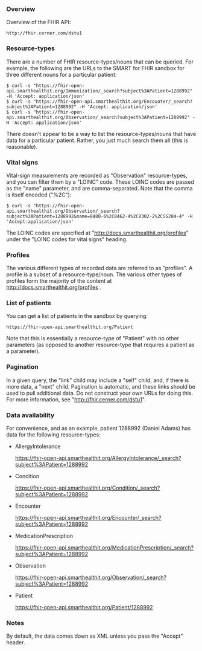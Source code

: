 ### Overview 

Overview of the FHIR API:

    http://fhir.cerner.com/dstu1


### Resource-types

There are a number of FHIR resource-types/nouns that can be queried. For example, the following are the URLs to the SMART for FHIR sandbox for three different nouns for a particular patient:

```
$ curl -s "https://fhir-open-api.smarthealthit.org/Immunization/_search?subject%3APatient=1288992" -H 'Accept: application/json'
$ curl -s "https://fhir-open-api.smarthealthit.org/Encounter/_search?subject%3APatient=1288992" -H 'Accept: application/json'
$ curl -s "https://fhir-open-api.smarthealthit.org/Observation/_search?subject%3APatient=1288992" -H 'Accept: application/json'
```

There doesn't appear to be a way to list the resource-types/nouns that have data for a particular patient. Rather, you just much search them all (this is reasonable).


### Vital signs

Vital-sign measurements are recorded as "Observation" resource-types, and you can filter them by a "LOINC" code. These LOINC codes are passed as the "name" parameter, and are comma-separated. Note that the comma is itself encoded ("%2C"):

```
$ curl -s "https://fhir-open-api.smarthealthit.org/Observation/_search?subject%3APatient=1288992&name=8480-6%2C8462-4%2C8302-2%2C55284-4" -H 'Accept:application/json'
```

The LOINC codes are specified at "http://docs.smarthealthit.org/profiles" under the "LOINC codes for vital signs" heading.


### Profiles

The various different types of recorded data are referred to as "profiles". A profile is a subset of a resource-type/noun. The various other types of profiles form the majority of the content at http://docs.smarthealthit.org/profiles .


### List of patients

You can get a list of patients in the sandbox by querying:

    https://fhir-open-api.smarthealthit.org/Patient

Note that this is essentially a resource-type of "Patient" with no other parameters (as opposed to another resource-type that requires a patient as a parameter).


### Pagination

In a given query, the "link" child may include a "self" child, and, if there is more data, a "next" child. Pagination is automatic, and these links should be used to pull additional data. Do not construct your own URLs for doing this. For more information, see "http://fhir.cerner.com/dstu1".


### Data availability

For convenience, and as an example, patient 1288992 (Daniel Adams) has data for the following resource-types:

- AllergyIntolerance

  https://fhir-open-api.smarthealthit.org/AllergyIntolerance/_search?subject%3APatient=1288992

- Condition

  https://fhir-open-api.smarthealthit.org/Condition/_search?subject%3APatient=1288992

- Encounter

  https://fhir-open-api.smarthealthit.org/Encounter/_search?subject%3APatient=1288992

- MedicationPrescription

  https://fhir-open-api.smarthealthit.org/MedicationPrescription/_search?subject%3APatient=1288992

- Observation

  https://fhir-open-api.smarthealthit.org/Observation/_search?subject%3APatient=1288992

- Patient

  https://fhir-open-api.smarthealthit.org/Patient/1288992


### Notes

By default, the data comes down as XML unless you pass the "Accept" header.
